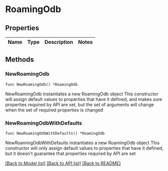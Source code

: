 # RoamingOdb

## Properties

Name | Type | Description | Notes
------------ | ------------- | ------------- | -------------

## Methods

### NewRoamingOdb

`func NewRoamingOdb() *RoamingOdb`

NewRoamingOdb instantiates a new RoamingOdb object
This constructor will assign default values to properties that have it defined,
and makes sure properties required by API are set, but the set of arguments
will change when the set of required properties is changed

### NewRoamingOdbWithDefaults

`func NewRoamingOdbWithDefaults() *RoamingOdb`

NewRoamingOdbWithDefaults instantiates a new RoamingOdb object
This constructor will only assign default values to properties that have it defined,
but it doesn't guarantee that properties required by API are set


[[Back to Model list]](../README.md#documentation-for-models) [[Back to API list]](../README.md#documentation-for-api-endpoints) [[Back to README]](../README.md)


